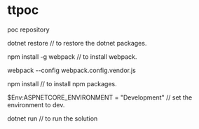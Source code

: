 # ttpoc
poc repository



dotnet restore // to restore the dotnet packages.

npm install -g webpack // to install webpack.

webpack --config webpack.config.vendor.js

npm install // to install npm packages.

$Env:ASPNETCORE_ENVIRONMENT = "Development" // set the environment to dev.

dotnet run // to run the solution
